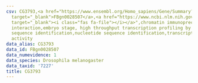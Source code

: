 ```yaml
---
csv: CG3793,<a href="https://www.ensembl.org/Homo_sapiens/Gene/Summary?db=core;g=FBgn0028507"
  target="_blank">FBgn0028507</a>,<a href="https://www.ncbi.nlm.nih.gov/pubmed/15998452"
  target="_blank"><i class="fas fa-file"></i></a>",chromatin immunoprecipitation assay,direct
  interaction,embryo stage, high throughput transcription profiling by microarray,nucleotide
  sequence identification,nucleotide sequence identification,transcriptional regulation,up-regulates
  activity
data_alias: CG3793
data_id: FBgn0028507
data_numevidence: 1
data_species: Drosophila melanogaster
data_taxid: '7227'
title: CG3793
---
```

